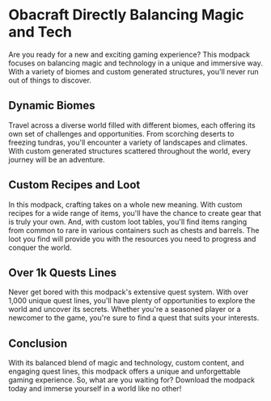 # Obacraft Directly Balancing Magic and Tech

Are you ready for a new and exciting gaming experience? This modpack focuses on balancing magic and technology in a unique and immersive way. With a variety of biomes and custom generated structures, you'll never run out of things to discover.

 
## Dynamic Biomes

Travel across a diverse world filled with different biomes, each offering its own set of challenges and opportunities. From scorching deserts to freezing tundras, you'll encounter a variety of landscapes and climates. With custom generated structures scattered throughout the world, every journey will be an adventure.

 
## Custom Recipes and Loot

In this modpack, crafting takes on a whole new meaning. With custom recipes for a wide range of items, you'll have the chance to create gear that is truly your own. And, with custom loot tables, you'll find items ranging from common to rare in various containers such as chests and barrels. The loot you find will provide you with the resources you need to progress and conquer the world.

 
## Over 1k Quests Lines

Never get bored with this modpack's extensive quest system. With over 1,000 unique quest lines, you'll have plenty of opportunities to explore the world and uncover its secrets. Whether you're a seasoned player or a newcomer to the game, you're sure to find a quest that suits your interests.

 
## Conclusion

With its balanced blend of magic and technology, custom content, and engaging quest lines, this modpack offers a unique and unforgettable gaming experience. So, what are you waiting for? Download the modpack today and immerse yourself in a world like no other!